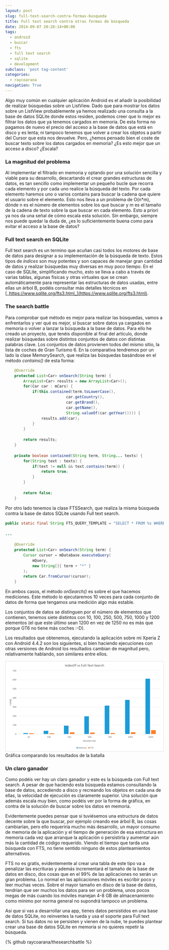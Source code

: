```yaml
---
layout: post
slug: full-text-search-contra-formas-busqueda
title: Full text search contra otras formas de búsqueda
date: 2014-09-07 20:28:14+00:00
tags:
  - android
  - buscar
  - fts
  - full text search
  - sqlite
  - development
subclass: 'post tag-content'
categories:
  - raycoarana
navigation: True
---
```


Algo muy común en cualquier aplicación Android es el añadir la posibilidad de realizar búsquedas sobre un ListView. Dado que para mostrar los datos sobre un ListView probablemente ya hemos realizado una consulta a la base de datos SQLite donde estos residen, podemos creer que lo mejor es filtrar los datos que ya tenemos cargados en memoria. De esta forma no pagamos de nuevo el precio del acceso a la base de datos que está en disco y es lenta; ni tampoco tenemos que volver a crear los objetos a partir del Cursor que esta nos devuelve. Pero, ¿hemos pensado bien el coste de buscar texto sobre los datos cargados en memoria? ¿Es esto mejor que un acceso a disco? ¿Escala?
<!--more-->

### La magnitud del problema
Al implementar el filtrado en memoria y optando por una solución sencilla y viable para su desarrollo, descartando el crear grandes estructuras de datos, es tan sencillo como implementar un pequeño bucle que recorra cada elemento y por cada uno realice la búsqueda del texto. Por cada elemento haremos uno o varios contains para buscar la cadena que quiere el usuario sobre el elemento. Esto nos lleva a un problema de O(n*m), dónde n es el número de elementos sobre los que buscar y m es el tamaño de la cadena de texto sobre la que buscar en cada elemento. Esto a priori ya nos da una señal de cómo escala esta solución. Sin embargo, siempre nos puede quedar la duda de, ¿es lo suficientemente buena como para evitar el acceso a la base de datos?

### Full text search en SQLite
Full text search es un termino que acuñan casi todos los motores de base de datos para designar a su implementación de la búsqueda de texto. Estos tipos de _índices_ son muy potentes y son capaces de manejar gran cantidad de datos y realizar búsquedas muy diversas en muy poco tiempo. En el caso de SQLite, simplificando mucho, esto se lleva a cabo a través de varias tablas, algunas físicas y otras virtuales que se crean automáticamente para representar las estructuras de datos usadas, entre ellas un árbol B, podéis consultar más detalles técnicos en [_https://www.sqlite.org/fts3.html_](https://www.sqlite.org/fts3.html).

### The search battle
Para comprobar qué método es mejor para realizar las búsquedas, vamos a enfrentarlos y ver qué es mejor, si buscar sobre datos ya cargados en memoria o volver a lanzar la búsqueda a la base de datos. Para ello he creado un proyecto, que tenéis disponible al final del artículo, donde realizar búsquedas sobre distintos conjuntos de datos con distintas palabras clave. Los conjuntos de datos provienen todos del mismo sitio, la lista de coches de Gran Turismo 6. En la comparativa tendremos por un lado la clase MemorySearch, que realiza las búsquedas basándose en el método _contains()_ de esta forma:

```java
    @Override
    protected List<Car> onSearch(String term) {
        ArrayList<Car> results = new ArrayList<Car>();
        for(Car car : mCars) {
            if(this.contained(term.toLowerCase(),
                           car.getCountry(),
                           car.getBrand(),
                           car.getName(),
                           String.valueOf(car.getYear()))) {
                results.add(car);
            }
        }

        return results;
    }

    private boolean contained(String term, String... texts) {
        for(String text : texts) {
            if(text != null && text.contains(term)) {
                return true;
            }
        }

        return false;
    }
```

Por otro lado tenemos la clase FTSSearch, que realiza la misma búsqueda contra la base de datos SQLite usando Full text search.

```java
public static final String FTS_QUERY_TEMPLATE = "SELECT * FROM %s WHERE _id IN (SELECT docid FROM %s_fts WHERE content MATCH ?)";

...

    @Override
    protected List<Car> onSearch(String term) {
        Cursor cursor = mDatabase.executeQuery(
            mQuery, 
            new String[]{ term + "*" }
        );
        return Car.fromCursor(cursor);
    }
```

En ambos casos, el método _onSearch()_ es sobre el que hacemos mediciones. Este método lo ejecutaremos 10 veces para cada conjunto de datos de forma que tengamos una medición algo más estable.

Los conjuntos de datos se distinguen por el número de elementos que contienen, tenemos siete distintos con 10, 100, 250, 500, 750, 1000 y 1200 elementos (el que este último sean 1200 en vez de 1250 no es más que porque GT6 no tiene más coches :-D).

Los resultados que obtenemos, ejecutando la aplicación sobre mi Xperia Z con Android 4.4.2 son los siguientes, si bien haciendo ejecuciones con otras versiones de Android los resultados cambian de magnitud pero, relativamente hablando, son similares entre ellos.

![Gráfica comparativa Full text search](/assets/images/search_methods_graph.png) Gráfica comparando los resultados de la batalla

### Un claro ganador
Como podéis ver hay un claro ganador y este es la búsqueda con Full text search. A pesar de que haciendo esta búsqueda estamos consultando la base de datos, accediendo a disco y recreando los objetos en cada una de ellas, la velocidad de ejecución es claramente superior. Una solución que además escala muy bien, como podéis ver por la forma de gráfica, en contra de la solución de buscar sobre los datos en memoria.

Evidentemente puedes pensar que si tuviésemos una estructura de datos decente sobre la que buscar, por ejemplo creando ese árbol B, las cosas cambiarían, pero ello requeriría mucho más desarrollo, un mayor consumo de memoria de la aplicación y el tiempo de generación de esa estructura en memoria cada vez que arranque la aplicación o persistirla y aumentar aún más la cantidad de código requerido. Viendo el tiempo que tarda una búsqueda con FTS, no tiene sentido ninguno de estos planteamientos alternativos.

FTS no es gratis, evidentemente al crear una tabla de este tipo va a penalizar las escrituras y además incrementará el tamaño de la base de datos en disco, dos cosas que en el 99% de las aplicaciones no serán un gran problema. Lo normal en las aplicaciones móviles es escribir poco y leer muchas veces. Sobre el mayor tamaño en disco de la base de datos, tendrían que ser muchos los datos para ser un problema, unos pocos megas de más cuando los móviles manejan 4-8 GB de almacenamiento como mínimo por norma general no supondrá tampoco un problema.

Así que si vas a desarrollar una app, tienes datos persistidos en una base de datos SQLite, no reinventes la rueda y usa el soporte para Full text search. Si tus datos no se persisten y vienen de la nube, te puedes plantear crear una base de datos SQLite en memoria si no quieres repetir la búsqueda.

{% github raycoarana/thesearchbattle %}
